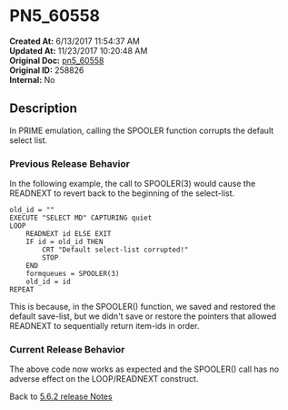 # PN5_60558

**Created At:** 6/13/2017 11:54:37 AM  
**Updated At:** 11/23/2017 10:20:48 AM  
**Original Doc:** [pn5_60558](https://docs.jbase.com/36526-5-6-2-release-notes/pn5_60558)  
**Original ID:** 258826  
**Internal:** No  

## Description

In PRIME emulation, calling the SPOOLER function corrupts the default select list.

### Previous Release Behavior

In the following example, the call to SPOOLER(3) would cause the READNEXT to revert back to the beginning of the select-list.

```
old_id = ""
EXECUTE "SELECT MD" CAPTURING quiet
LOOP
    READNEXT id ELSE EXIT
    IF id = old_id THEN
        CRT "Default select-list corrupted!"
        STOP
    END
    formqueues = SPOOLER(3)
    old_id = id
REPEAT
```

This is because, in the SPOOLER() function, we saved and restored the default save-list, but we didn't save or restore the pointers that allowed READNEXT to sequentially return item-ids in order.

### Current Release Behavior

The above code now works as expected and the SPOOLER() call has no adverse effect on the LOOP/READNEXT construct.

Back to [5.6.2 release Notes](./../README.md)
